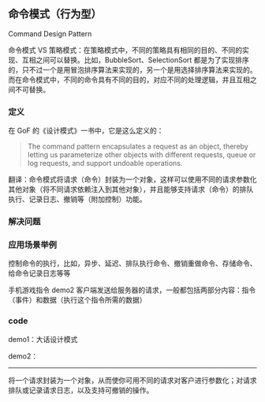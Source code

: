 ## 命令模式（行为型）

Command Design Pattern

命令模式 VS 策略模式：在策略模式中，不同的策略具有相同的目的、不同的实现、互相之间可以替换。比如，BubbleSort、SelectionSort 都是为了实现排序的，只不过一个是用冒泡排序算法来实现的，另一个是用选择排序算法来实现的。而在命令模式中，不同的命令具有不同的目的，对应不同的处理逻辑，并且互相之间不可替换。

### 定义

在 GoF 的《设计模式》一书中，它是这么定义的：

> The command pattern encapsulates a request as an object, thereby letting us parameterize other objects with different requests, queue or log requests, and support undoable operations.

翻译：命令模式将请求（命令）封装为一个对象，这样可以使用不同的请求参数化其他对象（将不同请求依赖注入到其他对象），并且能够支持请求（命令）的排队执行、记录日志、撤销等（附加控制）功能。

### 解决问题

### 应用场景举例

控制命令的执行，比如，异步、延迟、排队执行命令、撤销重做命令、存储命令、给命令记录日志等等

手机游戏指令 demo2
客户端发送给服务器的请求，一般都包括两部分内容：指令（事件）和数据（执行这个指令所需的数据）

### code

demo1：大话设计模式

demo2：

------

将一个请求封装为一个对象，从而使你可用不同的请求对客户进行参数化；对请求排队或记录请求日志，以及支持可撤销的操作。